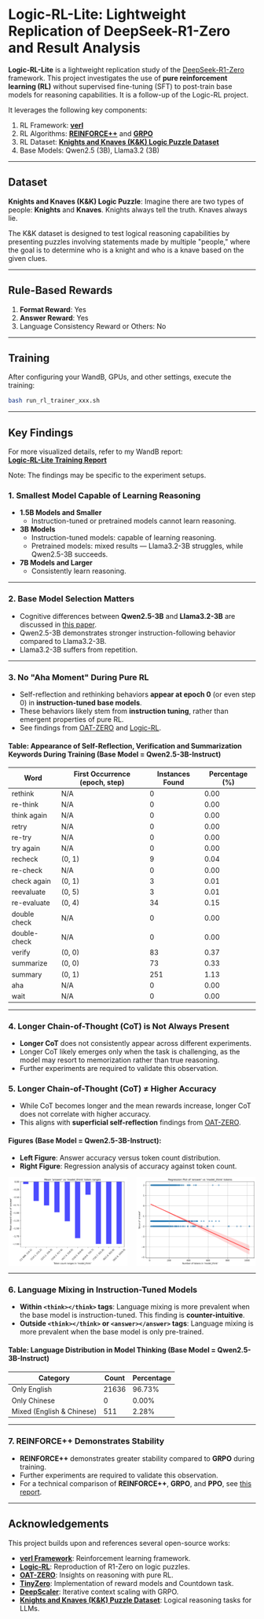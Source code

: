 # Logic-RL-Lite: Lightweight Replication of DeepSeek-R1-Zero and Result Analysis

**Logic-RL-Lite** is a lightweight replication study of the [DeepSeek-R1-Zero](https://github.com/deepseek-ai/DeepSeek-R1) framework. This project investigates the use of **pure reinforcement learning (RL)** without supervised fine-tuning (SFT) to post-train base models for reasoning capabilities. It is a follow-up of the Logic-RL project.

It leverages the following key components:

1. RL Framework: **[verl](https://github.com/volcengine/verl)**
2. RL Algorithms: [**REINFORCE++**](https://arxiv.org/html/2501.03262v1) and [**GRPO**](https://arxiv.org/abs/2402.03300)
3. RL Dataset: **[Knights and Knaves (K&K) Logic Puzzle Dataset](https://github.com/AlphaPav/mem-kk-logic)**
4. Base Models: Qwen2.5 (3B), Llama3.2 (3B)

---

## Dataset

**Knights and Knaves (K&K) Logic Puzzle**: Imagine there are two types of people: **Knights** and **Knaves**. Knights always tell the truth. Knaves always lie.

The K&K dataset is designed to test logical reasoning capabilities by presenting puzzles involving statements made by multiple "people," where the goal is to determine who is a knight and who is a knave based on the given clues.

---

## Rule-Based Rewards
1. **Format Reward**: Yes
2. **Answer Reward**: Yes
3. Language Consistency Reward or Others: No

---

## Training
After configuring your WandB, GPUs, and other settings, execute the training:  
```bash
bash run_rl_trainer_xxx.sh
```

---

## Key Findings

For more visualized details, refer to my WandB report:  
**[Logic-RL-Lite Training Report](https://api.wandb.ai/links/yuwang91-hk/xevkhi9d)**

Note: The findings may be specific to the experiment setups.

### 1. **Smallest Model Capable of Learning Reasoning**
- **1.5B Models and Smaller**
  - Instruction-tuned or pretrained models cannot learn reasoning.
- **3B Models**
  - Instruction-tuned models: capable of learning reasoning.
  - Pretrained models: mixed results — Llama3.2-3B struggles, while Qwen2.5-3B succeeds.
- **7B Models and Larger**
  - Consistently learn reasoning.

---

### 2. **Base Model Selection Matters**
- Cognitive differences between **Qwen2.5-3B** and **Llama3.2-3B** are discussed in [this paper](https://arxiv.org/abs/2503.01307).  
- Qwen2.5-3B demonstrates stronger instruction-following behavior compared to Llama3.2-3B. 
- Llama3.2-3B suffers from repetition.

---

### 3. **No "Aha Moment" During Pure RL**
- Self-reflection and rethinking behaviors **appear at epoch 0** (or even step 0) in **instruction-tuned base models**.
- These behaviors likely stem from **instruction tuning**, rather than emergent properties of pure RL.
- See findings from [OAT-ZERO](https://github.com/sail-sg/oat-zero) and [Logic-RL](https://github.com/Unakar/Logic-RL).

#### Table: Appearance of Self-Reflection, Verification and Summarization Keywords During Training (Base Model = Qwen2.5-3B-Instruct)

| Word           | First Occurrence (epoch, step) | Instances Found | Percentage (%) |
|----------------|--------------------------------|----------------|----------------|
| rethink        | N/A                            | 0              |           0.00 |
| re-think       | N/A                            | 0              |           0.00 |
| think again    | N/A                            | 0              |           0.00 |
| retry          | N/A                            | 0              |           0.00 |
| re-try         | N/A                            | 0              |           0.00 |
| try again      | N/A                            | 0              |           0.00 |
| recheck        | (0, 1)                         | 9              |           0.04 |
| re-check       | N/A                            | 0              |           0.00 |
| check again    | (0, 1)                         | 3              |           0.01 |
| reevaluate     | (0, 5)                         | 3              |           0.01 |
| re-evaluate    | (0, 4)                         | 34             |           0.15 |
| double check   | N/A                            | 0              |           0.00 |
| double-check   | N/A                            | 0              |           0.00 |
| verify         | (0, 0)                         | 83             |           0.37 |
| summarize      | (0, 0)                         | 73             |           0.33 |
| summary        | (0, 1)                         | 251            |           1.13 |
| aha            | N/A                            | 0              |           0.00 |
| wait           | N/A                            | 0              |           0.00 |

---

### 4. **Longer Chain-of-Thought (CoT) is Not Always Present**
- **Longer CoT** does not consistently appear across different experiments.
- Longer CoT likely emerges only when the task is challenging, as the model may resort to memorization rather than true reasoning.
- Further experiments are required to validate this observation.  


### 5. **Longer Chain-of-Thought (CoT) ≠ Higher Accuracy**
- While CoT becomes longer and the mean rewards increase, longer CoT does not correlate with higher accuracy.
- This aligns with **superficial self-reflection** findings from [OAT-ZERO](https://github.com/sail-sg/oat-zero).

#### Figures (Base Model = Qwen2.5-3B-Instruct):
- **Left Figure**: Answer accuracy versus token count distribution.  
- **Right Figure**: Regression analysis of accuracy against token count.  

<div style="display: flex; justify-content: space-between; gap: 1px;">

<img src="analysis/Qwen2.5-3B/plots/barplot_answer_vs_tokens_20250311_113523.png" alt="Barplot: Answer Accuracy vs Token Count" style="width: 48%;">

<img src="analysis/Qwen2.5-3B/plots/regression_answer_vs_tokens_20250311_113523.png" alt="Regression: Accuracy vs Token Count" style="width: 48%;">

</div>

---

### 6. **Language Mixing in Instruction-Tuned Models**
- **Within `<think></think>` tags**: Language mixing is more prevalent when the base model is instruction-tuned. This finding is **counter-intuitive**.  
- **Outside `<think></think>` or `<answer></answer>` tags**: Language mixing is more prevalent when the base model is only pre-trained.

#### Table: Language Distribution in Model Thinking (Base Model = Qwen2.5-3B-Instruct)
| Category               | Count | Percentage |
|------------------------|-------|------------|
| Only English           | 21636 | 96.73% |
| Only Chinese           | 0 | 0.00% |
| Mixed (English & Chinese) | 511 | 2.28% |

---

### 7. **REINFORCE++ Demonstrates Stability**
- **REINFORCE++** demonstrates greater stability compared to **GRPO** during training.  
- Further experiments are required to validate this observation.  
- For a technical comparison of **REINFORCE++**, **GRPO**, and **PPO**, see [this report](https://hijkzzz.notion.site/reinforce-plus-plus).

---

## Acknowledgements

This project builds upon and references several open-source works:

- **[verl Framework](https://github.com/volcengine/verl)**: Reinforcement learning framework.
- **[Logic-RL](https://github.com/Unakar/Logic-RL)**: Reproduction of R1-Zero on logic puzzles.
- **[OAT-ZERO](https://github.com/sail-sg/oat-zero)**: Insights on reasoning with pure RL.
- **[TinyZero](https://github.com/Jiayi-Pan/TinyZero)**: Implementation of reward models and Countdown task.
- **[DeepScaler](https://github.com/agentica-project/deepscaler)**: Iterative context scaling with GRPO.
- **[Knights and Knaves (K&K) Puzzle Dataset](https://github.com/AlphaPav/mem-kk-logic)**: Logical reasoning tasks for LLMs.
